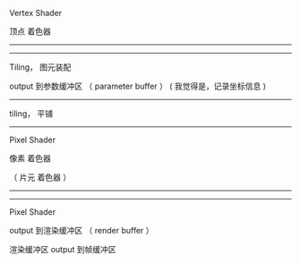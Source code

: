 Vertex  Shader

顶点  着色器

<hr>

<hr>


Tiling， 图元装配


output 到参数缓冲区     （   parameter buffer   ）
( 我觉得是，记录坐标信息  )


<hr>

tiling， 
平铺

<hr>






Pixel Shader


像素  着色器

（ 片元  着色器 ）





<hr>

<hr>





Pixel Shader


output 到渲染缓冲区     （   render buffer   ）





渲染缓冲区 output 到帧缓冲区